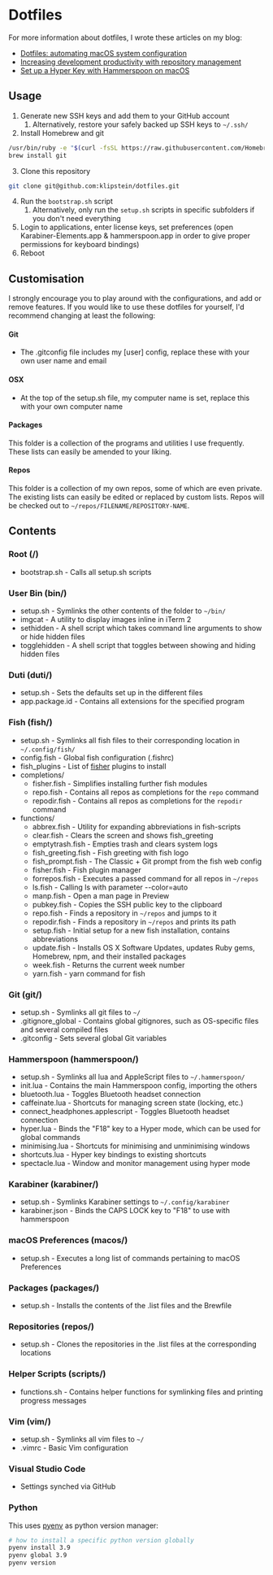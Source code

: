 # Dotfiles

For more information about dotfiles, I wrote these articles on my blog:
* [Dotfiles: automating macOS system configuration](https://kalis.me/dotfiles-automating-macos-system-configuration/)
* [Increasing development productivity with repository management](https://kalis.me/increasing-development-productivity-repository-management/)
* [Set up a Hyper Key with Hammerspoon on macOS](https://kalis.me/setup-hyper-key-hammerspoon-macos/)

## Usage
1. Generate new SSH keys and add them to your GitHub account
    1. Alternatively, restore your safely backed up SSH keys to `~/.ssh/`
2. Install Homebrew and git
  ```bash
  /usr/bin/ruby -e "$(curl -fsSL https://raw.githubusercontent.com/Homebrew/install/master/install)"
  brew install git
  ```
3. Clone this repository
  ```bash
  git clone git@github.com:klipstein/dotfiles.git
  ```
4. Run the `bootstrap.sh` script
    1. Alternatively, only run the `setup.sh` scripts in specific subfolders if you don't need everything
5. Login to applications, enter license keys, set preferences (open Karabiner-Elements.app & hammerspoon.app in order to give proper permissions for keyboard bindings)
6. Reboot

## Customisation
I strongly encourage you to play around with the configurations, and add or remove features.
If you would like to use these dotfiles for yourself, I'd recommend changing at least the following:

#### Git
* The .gitconfig file includes my [user] config, replace these with your own user name and email

#### OSX
* At the top of the setup.sh file, my computer name is set, replace this with your own computer name

#### Packages
This folder is a collection of the programs and utilities I use frequently. These lists can easily be amended to your liking.

#### Repos
This folder is a collection of my own repos, some of which are even private. The existing lists can easily be edited or replaced by custom lists. Repos will be checked out to `~/repos/FILENAME/REPOSITORY-NAME`.

## Contents
### Root (/)
* bootstrap.sh - Calls all setup.sh scripts

### User Bin (bin/)
* setup.sh - Symlinks the other contents of the folder to `~/bin/`
* imgcat - A utility to display images inline in iTerm 2
* sethidden - A shell script which takes command line arguments to show or hide hidden files
* togglehidden - A shell script that toggles between showing and hiding hidden files

### Duti (duti/)
* setup.sh - Sets the defaults set up in the different files
* app.package.id - Contains all extensions for the specified program

### Fish (fish/)
* setup.sh - Symlinks all fish files to their corresponding location in `~/.config/fish/`
* config.fish - Global fish configuration (.fishrc)
* fish_plugins - List of [fisher](https://github.com/jorgebucaran/fisher) plugins to install
* completions/
  * fisher.fish - Simplifies installing further fish modules
  * repo.fish - Contains all repos as completions for the `repo` command
  * repodir.fish - Contains all repos as completions for the `repodir` command
* functions/
  * abbrex.fish - Utility for expanding abbreviations in fish-scripts
  * clear.fish - Clears the screen and shows fish_greeting
  * emptytrash.fish - Empties trash and clears system logs
  * fish_greeting.fish - Fish greeting with fish logo
  * fish_prompt.fish - The Classic + Git prompt from the fish web config
  * fisher.fish - Fish plugin manager
  * forrepos.fish - Executes a passed command for all repos in `~/repos`
  * ls.fish - Calling ls with parameter --color=auto
  * manp.fish - Open a man page in Preview
  * pubkey.fish - Copies the SSH public key to the clipboard
  * repo.fish - Finds a repository in `~/repos` and jumps to it
  * repodir.fish - Finds a repository in `~/repos` and prints its path
  * setup.fish - Initial setup for a new fish installation, contains abbreviations
  * update.fish - Installs OS X Software Updates, updates Ruby gems, Homebrew, npm, and their installed packages
  * week.fish - Returns the current week number
  * yarn.fish - yarn command for fish

### Git (git/)
* setup.sh - Symlinks all git files to `~/`
* .gitignore_global - Contains global gitignores, such as OS-specific files and several compiled files
* .gitconfig - Sets several global Git variables

### Hammerspoon (hammerspoon/)
* setup.sh - Symlinks all lua and AppleScript files to `~/.hammerspoon/`
* init.lua - Contains the main Hammerspoon config, importing the others
* bluetooth.lua - Toggles Bluetooth headset connection
* caffeinate.lua - Shortcuts for managing screen state (locking, etc.)
* connect_headphones.applescript - Toggles Bluetooth headset connection
* hyper.lua - Binds the "F18" key to a Hyper mode, which can be used for global commands
* minimising.lua - Shortcuts for minimising and unminimising windows
* shortcuts.lua - Hyper key bindings to existing shortcuts
* spectacle.lua - Window and monitor management using hyper mode

### Karabiner (karabiner/)
* setup.sh - Symlinks Karabiner settings to `~/.config/karabiner`
* karabiner.json - Binds the CAPS LOCK key to "F18" to use with hammerspoon

### macOS Preferences (macos/)
* setup.sh - Executes a long list of commands pertaining to macOS Preferences

### Packages (packages/)
* setup.sh - Installs the contents of the .list files and the Brewfile

### Repositories (repos/)
* setup.sh - Clones the repositories in the .list files at the corresponding locations

### Helper Scripts (scripts/)
* functions.sh - Contains helper functions for symlinking files and printing progress messages

### Vim (vim/)
* setup.sh - Symlinks all vim files to `~/`
* .vimrc - Basic Vim configuration

### Visual Studio Code
* Settings synched via GitHub

### Python

This uses [pyenv](https://github.com/pyenv/pyenv) as python version manager:

~~~sh
# how to install a specific python version globally
pyenv install 3.9
pyenv global 3.9
pyenv version
~~~
